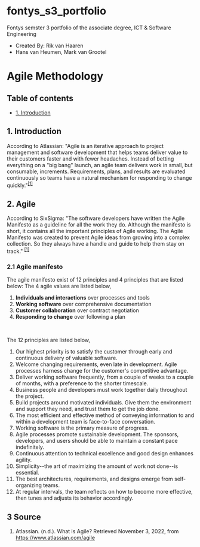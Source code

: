 # fontys_s3_portfolio
Fontys semster 3 portfolio of the associate degree, ICT &amp; Software Engineering
- Created By: Rik van Haaren
- Hans van Heumen, Mark van Grootel


# Agile Methodology

## Table of contents
- [1. Introduction](#1-introduction)

##  1. Introduction
According to Atlassian: "Agile is an iterative approach to project management and software development that helps teams deliver value to their customers faster and with fewer headaches. Instead of betting everything on a "big bang" launch, an agile team delivers work in small, but consumable, increments. Requirements, plans, and results are evaluated continuously so teams have a natural mechanism for responding to change quickly."<sup>[[1]](#1-Colleg)</sup>

## 2. Agile
According to SixSigma: "The software developers have written the Agile Manifesto as a guideline for all the work they do. Although the manifesto is short, it contains all the important principles of Agile working. The Agile Manifesto was created to prevent Agile ideas from growing into a complex collection. So they always have a handle and guide to help them stay on track." <sup>[[1]](#3-Source)</sup>

### 2.1 Agile manifesto
The agile manifesto exist of 12 principles and 4 principles that are listed below:
The 4 agile values are listed below,
1) **Individuals and interactions** over processes and tools
2) **Working software** over comprehensive documentation
3) **Customer collaboration** over contract negotiation
4) **Responding to change** over following a plan

<br>

The 12 principles are listed below,
1)	Our highest priority is to satisfy the customer through early and continuous delivery of valuable software.
2)	Welcome changing requirements, even late in development. Agile processes harness change for the customer's competitive advantage.
3)	Deliver working software frequently, from a couple of weeks to a couple of months, with a preference to the shorter timescale.
4)	Business people and developers must work together daily throughout the project.
5)	Build projects around motivated individuals. Give them the environment and support they need, and trust them to get the job done.
6)	The most efficient and effective method of conveying information to and within a development team is face-to-face conversation.
7)	Working software is the primary measure of progress.
8)	Agile processes promote sustainable development. The sponsors, developers, and users should be able to maintain a constant pace indefinitely.
9)	Continuous attention to technical excellence and good design enhances agility.
10)	Simplicity--the art of maximizing the amount of work not done--is essential.
11)	The best architectures, requirements, and designs emerge from self-organizing teams.
12)	At regular intervals, the team reflects on how to become more effective, then tunes and adjusts its behavior accordingly.


## 3 Source
1. Atlassian. (n.d.). What is Agile? Retrieved November 3, 2022, from https://www.atlassian.com/agile
